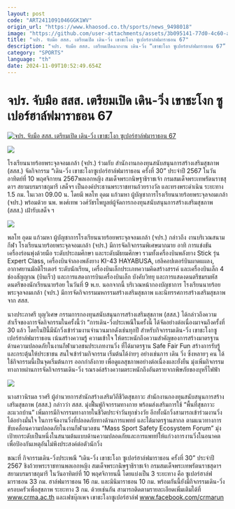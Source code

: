 ```yaml
---
layout: post
code: "ART2411091046GGK1WV"
origin_url: "https://www.khaosod.co.th/sports/news_9498018"
image: "https://github.com/user-attachments/assets/3b095141-77d0-4c60-ace9-268d91754836"
title: "จปร. จับมือ สสส. เตรียมเปิด เดิน-วิ่ง เขาชะโงก ซูเปอร์ฮาล์ฟมาราธอน 67"
description: "จปร. จับมือ สสส. เตรียมเปิดฉากงาน เดิน-วิ่ง “เขาชะโงก ซูเปอร์ฮาล์ฟมาราธอน 67” ยกระดับการจัดงานวิ่งที่ปลอดภัยและได้มาตรฐานสากล"
category: "SPORTS"
language: "th"
date: 2024-11-09T10:52:49.654Z
---
```


# จปร. จับมือ สสส. เตรียมเปิด เดิน-วิ่ง เขาชะโงก ซูเปอร์ฮาล์ฟมาราธอน 67

[![จปร. จับมือ สสส. เตรียมเปิด เดิน-วิ่ง เขาชะโงก ซูเปอร์ฮาล์ฟมาราธอน 67](https://www.khaosod.co.th/wpapp/uploads/2024/11/huirt.jpg "จปร. จับมือ สสส. เตรียมเปิด เดิน-วิ่ง เขาชะโงก ซูเปอร์ฮาล์ฟมาราธอน 67")](https://www.khaosod.co.th/wpapp/uploads/2024/11/huirt.jpg)

![](https://www.khaosod.co.th/wpapp/uploads/2024/11/S__605298690.jpg)

โรงเรียนนายร้อยพระจุลจอมเกล้า (จปร.) ร่วมกับ สำนักงานกองทุนสนับสนุนการสร้างเสริมสุขภาพ (สสส.) จัดกิจกรรม “เดิน-วิ่ง เขาชะโงกซูเปอร์ฮาล์ฟมาราธอน ครั้งที่ 30” ประจำปี 2567 ในวันอาทิตย์ที่ 10 พฤศจิกายน 2567พลเอกหญิง สมเด็จพระกนิษฐาธิราชเจ้า กรมสมเด็จพระเทพรัตนราชสุดาฯ สยามบรมราชกุมารี เสด็จฯ เป็นองค์ประธานพระราชทานถ้วยรางวัล และทรงพระดำเนิน ระยะทาง 1.5 กม. ในเวลา 09.00 น. โดยมี พลโท อุดม แก้วมหา ผู้บัญชาการโรงเรียนนายร้อยพระจุลจอมเกล้า (จปร.) พร้อมด้วย นพ. พงศ์เทพ วงศ์วัชรไพบูลย์ผู้จัดการกองทุนสนับสนุนการสร้างเสริมสุขภาพ (สสส.) เฝ้ารับเสด็จ ฯ

![](https://www.khaosod.co.th/wpapp/uploads/2024/11/S__605298694.jpg)

พลโท อุดม แก้วมหา ผู้บัญชาการโรงเรียนนายร้อยพระจุลจอมเกล้า (จปร.) กล่าวถึง งานบริเวณสนามกีฬา โรงเรียนนายร้อยพระจุลจอมเกล้า (จปร.) มีการจัดกิจกรรมพิเศษมากมาย อาทิ การแข่งขันเครื่องร่อนพุ่งด้วยมือ ระดับประถมศึกษา และระดับมัธยมศึกษา รวมทั้งเครื่องบินพลังยาง Stick รุ่น Expert Class, เครื่องบินจำลองพลังยาง KI-43 HAYABUSA, เฮลิคอปเตอร์บินผาดแผลง, อากาศยานมัลติโรเตอร์ ระดับนักเรียน, เครื่องบินเล็กประเภทความคิดสร้างสรรค์ และเครื่องบินเล็ก 4 ช่องสัญญาณ (บินเร็ว) และการแสดงการบินเครื่องบินเล็ก บังคับวิทยุ และการแสดงดนตรีชมรมหัสดนตรีของนักเรียนนายร้อย ในวันที่ 9 พ.ย. นอกจากนี้ บริเวณหน้ากองบัญชาการ โรงเรียนนายร้อยพระจุลจอมเกล้า (จปร.) มีการจัดกิจกรรมมหกรรมสร้างเสริมสุขภาพ และนิทรรศการสร้างเสริมสุขภาพ จาก สสส.

นางประภาศรี บุญวิเศษ กรรมการกองทุนสนับสนุนการสร้างเสริมสุขภาพ (สสส.) ได้กล่าวถึงความสำเร็จของการจัดกิจกรรมในครั้งนี้ว่า “การเดิน-วิ่งประเพณีในครั้งนี้ ได้จัดอย่างต่อเนื่องมาจนถึงครั้งที่ 30 แล้ว โดยในปีนี้มีนักวิ่งเข้าร่วมงานจำนวนมากดังเช่นทุกปี สำหรับกิจกรรมเดิน-วิ่ง เขาชะโงกซูเปอร์ฮาล์ฟมาราธอน เน้นสร้างความรู้ ความเข้าใจ ให้ตระหนักถึงความสำคัญของการสร้างมาตรฐานด้านความปลอดภัยในงานกีฬามวลชนประเภทงานวิ่ง ที่ได้มาตรฐาน Safe Fair Fun สร้างการรับรู้ และกระตุ้นให้ประชาชน สนใจเข้าร่วมกิจกรรม เริ่มต้นได้ง่ายๆ อย่างเช่นการ เดิน วิ่ง ซึ่งหลายๆ คน ได้ใช้กิจกรรมนี้เป็นจุดเริ่มต้นการ ออกกำลังกาย เพื่อดูแลสุขภาพอย่างต่อเนื่องและยั่งยืน มุ่งเพิ่มกิจกรรมทางกายผ่านการจัดกิจกรรมเดิน-วิ่ง รณรงค์สร้างความตระหนักถึงอันตรายจากพิษภัยของบุหรี่ไฟฟ้า

![](https://www.khaosod.co.th/wpapp/uploads/2024/11/S__605298696.jpg)

นางสาวนิรมล ราศรี ผู้อำนวยการสำนักสร้างเสริมวิถีชีวิตสุขภาวะ สำนักงานกองทุนสนับสนุนการสร้างเสริมสุขภาพ (สสส.) กล่าวว่า สสส. มุ่งฟื้นฟูกิจกรรมทางกาย พร้อมส่งเสริมการใช้ “พื้นที่สุขภาวะละแวกบ้าน” เพิ่มการมีกิจกรรมทางกายในชีวิตประจำวันทุกช่วงวัย อีกทั้งนักวิ่งสามารถเข้าร่วมงานวิ่งได้อย่างมั่นใจ ในการจัดงานวิ่งที่ปลอดภัยทางด้านการแพทย์ และได้มาตรฐานสากล ตามแนวทางการขับเคลื่อนความปลอดภัยในงานกีฬามวลชน “Mass Sport Safety Ecosystem Forum” มุ่งเป้ายกระดับเป็นหนึ่งในสนามต้นแบบด้านความปลอดภัยและการแพทย์ให้แก่วงการงานวิ่งในอนาคต เพื่อป้องกันเหตุอันไม่พึงประสงค์ต่อตัวนักวิ่ง

ขณะที่ กิจกรรมเดิน-วิ่งประเพณี “เดิน-วิ่ง เขาชะโงก ซูเปอร์ฮาล์ฟมาราธอน ครั้งที่ 30” ประจำปี 2567 ชิงถ้วยพระราชทานพลเอกหญิง สมเด็จพระกนิษฐาธิราชเจ้า กรมสมเด็จพระเทพรัตนราชสุดาฯ สยามบรมราชกุมารี ในวันอาทิตย์ที่ 10 พฤศจิกายนนี้ โดยแบ่งเป็น 3 ระยะทาง คือ ซูเปอร์ฮาล์ฟมาราธอน 33 กม. ฮาล์ฟมาราธอน 16 กม. และมินิมาราธอน 10 กม. พร้อมกันนี้ยังมีกิจกรรมเดิน-วิ่ง ครอบครัวเพื่อสุขภาพ ระยะทาง 3 กม. ด้วยเช่นกัน สามารถติดตามรายละเอียดเพิ่มเติมได้ที่ www.crma.ac.th และเฟซบุ๊กเพจ เขาชะโงกซูเปอร์ฮาล์ฟ www.facebook.com/crmarun